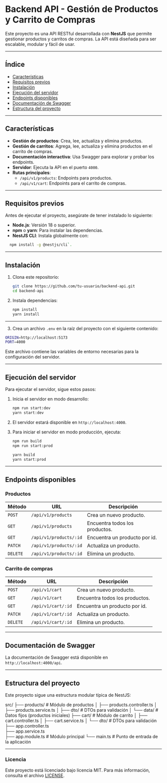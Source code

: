 # Backend API - Gestión de Productos y Carrito de Compras

Este proyecto es una API RESTful desarrollada con **NestJS** que permite gestionar productos y carritos de compras. La API está diseñada para ser escalable, modular y fácil de usar.

---

## Índice

- [Características](#características)
- [Requisitos previos](#requisitos-previos)
- [Instalación](#instalación)
- [Ejecución del servidor](#ejecución-del-servidor)
- [Endpoints disponibles](#endpoints-disponibles)
- [Documentación de Swagger](#documentación-de-swagger)
- [Estructura del proyecto](#estructura-del-proyecto)

---

## Características

- **Gestión de productos**: Crea, lee, actualiza y elimina productos.
- **Gestión de carritos**: Agrega, lee, actualiza y elimina productos en el carrito de compras.
- **Documentación interactiva**: Usa Swagger para explorar y probar los endpoints.
- **Servidor**: Ejecuta la API en el puerto `4000`.
- **Rutas principales**:
  - `/api/v1/products`: Endpoints para productos.
  - `/api/v1/cart`: Endpoints para el carrito de compras.

---

## Requisitos previos

Antes de ejecutar el proyecto, asegúrate de tener instalado lo siguiente:

- **Node.js**: Versión 18 o superior.
- **npm** o **yarn**: Para instalar las dependencias.
- **NestJS CLI**: Instala globalmente con:

```bash
  npm install -g @nestjs/cli`.
```

---

## Instalación

1. Clona este repositorio:
   ```bash
   git clone https://github.com/tu-usuario/backend-api.git
   cd backend-api
   ```
2. Instala dependencias:
   ```bash
   npm install
   yarn install
   ```

---

3. Crea un archivo `.env` en la raíz del proyecto con el siguiente contenido:

```bash
ORIGIN=http://localhost:5173
PORT=4000
```

Este archivo contiene las variables de entorno necesarias para la configuración del servidor.

---

## Ejecución del servidor

Para ejecutar el servidor, sigue estos pasos:

1. Inicia el servidor en modo desarrollo:
   ```bash
   npm run start:dev
   yarn start:dev
   ```
2. El servidor estará disponible en `http://localhost:4000`.
3. Para iniciar el servidor en modo producción, ejecuta:

   ```bash
   npm run build
   npm run start:prod

   yarn build
   yarn start:prod
   ```

---

## Endpoints disponibles

### Productos

| Método   | URL                    | Descripción                    |
| -------- | ---------------------- | ------------------------------ |
| `POST`   | `/api/v1/products`     | Crea un nuevo producto.        |
| `GET`    | `/api/v1/products`     | Encuentra todos los productos. |
| `GET`    | `/api/v1/products/:id` | Encuentra un producto por id.  |
| `PATCH`  | `/api/v1/products/:id` | Actualiza un producto.         |
| `DELETE` | `/api/v1/products/:id` | Elimina un producto.           |

### Carrito de compras

| Método   | URL                | Descripción                    |
| -------- | ------------------ | ------------------------------ |
| `POST`   | `/api/v1/cart`     | Crea un nuevo producto.        |
| `GET`    | `/api/v1/cart`     | Encuentra todos los productos. |
| `GET`    | `/api/v1/cart/:id` | Encuentra un producto por id.  |
| `PATCH`  | `/api/v1/cart/:id` | Actualiza un producto.         |
| `DELETE` | `/api/v1/cart/:id` | Elimina un producto.           |

---

## Documentación de Swagger

La documentación de Swagger está disponible en `http://localhost:4000/api`.

---

## Estructura del proyecto

Este proyecto sigue una estructura modular típica de NestJS:

src/
├── products/ # Módulo de productos
│ ├── products.controller.ts
│ ├── products.service.ts
│ ├── dto/ # DTOs para validación
│ └── data/ # Datos fijos (productos iniciales)
├── cart/ # Módulo de carrito
│ ├── cart.controller.ts
│ ├── cart.service.ts
│ └── dto/ # DTOs para validación
├── app.controller.ts  
├── app.service.ts  
├── app.module.ts # Módulo principal
└── main.ts # Punto de entrada de la aplicación

---

### Licencia

Este proyecto está licenciado bajo licencia MIT. Para más información, consulta el archivo [LICENSE](LICENSE).
